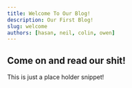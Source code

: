 ```yaml
---
title: Welcome To Our Blog!
description: Our First Blog!
slug: welcome
authors: [hasan, neil, colin, owen]
---
```


## Come on and read our shit!

This is just a place holder snippet!